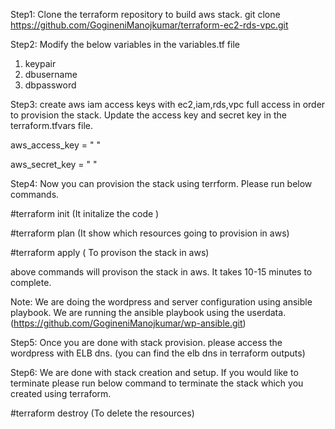 Step1: Clone the terraform repository to build aws stack. 
git clone https://github.com/GogineniManojkumar/terraform-ec2-rds-vpc.git

Step2: Modify the below variables in the variables.tf file 
1. keypair
2. dbusername
3. dbpassword

Step3: create aws iam access keys with ec2,iam,rds,vpc full access in order to provision the stack. Update the access key and secret key in the terraform.tfvars file.

aws_access_key = " "

aws_secret_key = " "

Step4: Now you can provision the stack using terrform. Please run below commands. 

#terraform init   (It initalize the code )

#terraform plan   (It show which resources going to provision in aws)

#terraform apply  ( To provison the stack in aws)

above commands will provison the stack in aws. It takes 10-15 minutes to complete.

Note: We are doing the wordpress and server configuration using ansible playbook. We are running the ansible playbook using the userdata. (https://github.com/GogineniManojkumar/wp-ansible.git) 

Step5: Once you are done with stack provision. please access the wordpress with ELB dns. (you can find the elb dns in terraform outputs)


Step6: We are done with stack creation and setup. If you would like to terminate please run below command to terminate the stack which you created using terraform. 

#terraform destroy    (To delete the resources)

